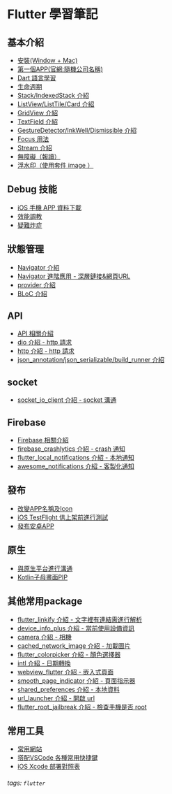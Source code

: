 Flutter 學習筆記
===
基本介紹
---
- [安裝(Window + Mac)](https://hackmd.io/@BzWzq-x9Rb2G4WG03gcyKg/SyJrIs1U9)
- [第一個APP(官網:隨機公司名稱)](https://hackmd.io/@BzWzq-x9Rb2G4WG03gcyKg/HyVrxb-U5)
- [Dart 語言學習](https://hackmd.io/@BzWzq-x9Rb2G4WG03gcyKg/Vi4Y8eogTrWZeaVbDfd3jw)
- [生命週期](https://hackmd.io/@BzWzq-x9Rb2G4WG03gcyKg/Zw3UCLqiSM2SrbA3HrGl7Q?edit)
- [Stack/IndexedStack 介紹](https://hackmd.io/@BzWzq-x9Rb2G4WG03gcyKg/BynoyLlc9)
- [ListView/ListTile/Card 介紹](https://hackmd.io/@BzWzq-x9Rb2G4WG03gcyKg/SJ81DP6K5)
- [GridView 介紹](https://hackmd.io/@BzWzq-x9Rb2G4WG03gcyKg/B1pjy06Yq)
- [TextField 介紹](https://hackmd.io/@BzWzq-x9Rb2G4WG03gcyKg/B16sEH1qq)
- [GestureDetector/InkWell/Dismissible 介紹](https://hackmd.io/@BzWzq-x9Rb2G4WG03gcyKg/ByGYgSe95)
- [Focus 用法](https://hackmd.io/@BzWzq-x9Rb2G4WG03gcyKg/BycywJu95)
- [Stream 介紹](https://hackmd.io/@BzWzq-x9Rb2G4WG03gcyKg/r1xjr4Wsq)
- [無障礙（報讀）](https://hackmd.io/@BzWzq-x9Rb2G4WG03gcyKg/B1dEkYRWs)
- [浮水印（使用套件 image ）](https://hackmd.io/@BzWzq-x9Rb2G4WG03gcyKg/SJ55WnD2o)

Debug 技能
---
- [iOS 手機 APP 資料下載](https://hackmd.io/@BzWzq-x9Rb2G4WG03gcyKg/H1KYG2bCj)
- [效能調教](https://hackmd.io/Fw76rAYDSMWOw6lm3U50nA?view)
- [疑難炸症](https://hackmd.io/@BzWzq-x9Rb2G4WG03gcyKg/GlAjkj0WSc2jFHFL13nWMw)

狀態管理
---
- [Navigator 介紹](https://hackmd.io/@BzWzq-x9Rb2G4WG03gcyKg/rk1ci8lc5)
- [Navigator 進階應用 - 深層鏈接&網頁URL](https://hackmd.io/@BzWzq-x9Rb2G4WG03gcyKg/SykVvCz95)
- [provider 介紹](https://hackmd.io/@BzWzq-x9Rb2G4WG03gcyKg/r1KxK-yq5)
- [BLoC 介紹](https://hackmd.io/@BzWzq-x9Rb2G4WG03gcyKg/H1xyJ8bs9)

API
---
- [API 相關介紹](https://hackmd.io/@BzWzq-x9Rb2G4WG03gcyKg/BJ4FiYt9c)
- [dio 介紹 - http 請求](https://hackmd.io/@BzWzq-x9Rb2G4WG03gcyKg/B1yTtF0ui)
- [http 介紹 - http 請求](https://hackmd.io/@BzWzq-x9Rb2G4WG03gcyKg/SJSr27_9q)
- [json_annotation/json_serializable/build_runner 介紹](https://hackmd.io/@BzWzq-x9Rb2G4WG03gcyKg/ByPIRXd95)

socket
---
- [socket_io_client 介紹 - socket 溝通](https://hackmd.io/@BzWzq-x9Rb2G4WG03gcyKg/B1sjvq9-j)

Firebase
---
- [Firebase 相關介紹](https://hackmd.io/XjNkMUaFQwq0hn9067OQ6g?view)
- [firebase_crashlytics 介紹 - crash 通知](https://hackmd.io/@BzWzq-x9Rb2G4WG03gcyKg/S1d83QM6o)
- [flutter_local_notifications 介紹 - 本地通知](https://hackmd.io/kfPTDa83RgO2ZtgZkLN9Xw)
- [awesome_notifications 介紹 - 客製化通知](https://hackmd.io/@BzWzq-x9Rb2G4WG03gcyKg/ryqVjAsj5)

發布
---
- [改變APP名稱及Icon](https://hackmd.io/@BzWzq-x9Rb2G4WG03gcyKg/B1vXhZ62c)
- [iOS TestFlight 供上架前進行測試](https://hackmd.io/@BzWzq-x9Rb2G4WG03gcyKg/rJVJu96Aj)
- [發布安卓APP](https://hackmd.io/@BzWzq-x9Rb2G4WG03gcyKg/rkLud_659)

原生
---
- [與原生平台進行溝通](https://hackmd.io/@BzWzq-x9Rb2G4WG03gcyKg/HyIK4E6oq)
- [Kotlin子母畫面PIP](https://hackmd.io/@BzWzq-x9Rb2G4WG03gcyKg/By3Maq0iq)

其他常用package
---
- [flutter_linkify 介紹 - 文字裡有連結需進行解析](https://hackmd.io/@BzWzq-x9Rb2G4WG03gcyKg/r1c9W0Ivs)
- [device_info_plus 介紹 - 當前使用設備資訊](https://hackmd.io/@BzWzq-x9Rb2G4WG03gcyKg/HydPi0Iwo)
- [camera 介紹 - 相機](https://hackmd.io/@BzWzq-x9Rb2G4WG03gcyKg/Hy927AUvi)
- [cached_network_image 介紹 - 加載圖片](https://hackmd.io/@BzWzq-x9Rb2G4WG03gcyKg/Syi3MyD5c)
- [flutter_colorpicker 介紹 - 顏色選擇器](https://hackmd.io/@BzWzq-x9Rb2G4WG03gcyKg/BJvZ4eX9o)
- [intl 介紹 - 日期轉換](https://hackmd.io/@BzWzq-x9Rb2G4WG03gcyKg/H1zpVgQ9i)
- [webview_flutter 介紹 - 嵌入式頁面](https://hackmd.io/@BzWzq-x9Rb2G4WG03gcyKg/r1T3Mve95)
- [smooth_page_indicator 介紹 - 頁面指示器](https://hackmd.io/@BzWzq-x9Rb2G4WG03gcyKg/r12pGxQqj)
- [shared_preferences 介紹 - 本地資料](https://hackmd.io/@BzWzq-x9Rb2G4WG03gcyKg/HyNo81Q95)
- [url_launcher 介紹 - 開啟 url](https://hackmd.io/@BzWzq-x9Rb2G4WG03gcyKg/SJsKSem9j)
- [flutter_root_jailbreak 介紹 - 檢查手機是否 root](https://hackmd.io/@BzWzq-x9Rb2G4WG03gcyKg/B17Xj_Rcs)

常用工具
---
- [常用網站](https://hackmd.io/@BzWzq-x9Rb2G4WG03gcyKg/dRMWRK_bQYKhmbWhQ2Awjw)
- [搭配VSCode 各種常用快捷鍵](https://hackmd.io/@BzWzq-x9Rb2G4WG03gcyKg/T3ubq519T6-8Pk-N6xLHsA)
- [iOS Xcode 部署對照表](https://developer.apple.com/support/xcode/)

###### tags: `flutter`